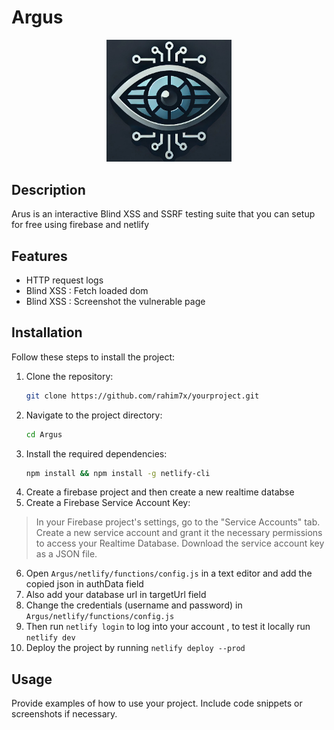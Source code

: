 # Argus 

<p align="center">
  <img src="public/img/logo.jpg" alt="Logo" width="200"/>
</p>

## Description

Arus is an interactive Blind XSS and SSRF testing suite that you can setup for free using firebase and netlify

## Features

- HTTP request logs
- Blind XSS : Fetch loaded dom
- Blind XSS : Screenshot the vulnerable page

## Installation

Follow these steps to install the project:

1. Clone the repository:
   ```bash
   git clone https://github.com/rahim7x/yourproject.git
   ```
2. Navigate to the project directory:
   ```bash
   cd Argus
   ```
3. Install the required dependencies:
   ```bash
   npm install && npm install -g netlify-cli
   ```
4. Create a firebase project and then create a new realtime databse
5. Create a Firebase Service Account Key:
>In your Firebase project's settings, go to the "Service Accounts" tab.
Create a new service account and grant it the necessary permissions to access your Realtime Database.
Download the service account key as a JSON file.
6. Open `Argus/netlify/functions/config.js` in a text editor and add the copied json in authData field 
7. Also add your database url in targetUrl field
8. Change the credentials (username and password) in  `Argus/netlify/functions/config.js`  
8. Then run `netlify login` to log into your account , to test it locally run `netlify dev`
9. Deploy the project by running `netlify deploy --prod`
## Usage

Provide examples of how to use your project. Include code snippets or screenshots if necessary.

